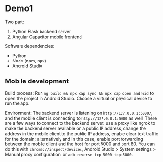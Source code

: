 # Demo1
Two part:
1. Python Flask backend server
2. Angular Capacitor mobile frontend

Software dependencies:
- Python
- Node (npm, npx)
- Android Studio

## Mobile development
Build process:
Run `ng build && npx cap sync && npx cap open android` to open the project in Android Studio. Choose a virtual or physical device to run the app.

Environment:
The backend server is listening on `http://127.0.0.1:5000/`, and the mobile client is connecting to `http://127.0.0.1:5000` as well. There are a few ways to connect to the backend server: use a proxy like ngrok to make the backend server available on a public IP address, change the address in the mobile client to the public IP address, enable clear text traffic for the domain; alternatively and in this case, enable port forwarding between the mobile client and the host for port 5000 and port 80. You can do this with `chrome://inspect/devices`, Android Studio > System settings > Manual proxy configuration, or `adb reverse tcp:5000 tcp:5000`.
